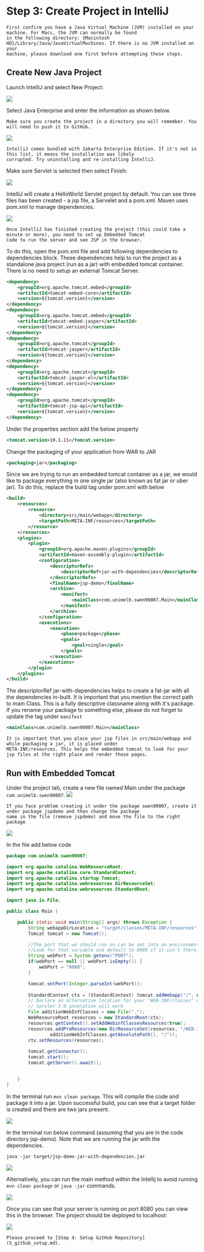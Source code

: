 # Step 3: Create Project in IntelliJ

```{attention}
First confirm you have a Java Virtual Machine (JVM) installed on your machine. For Macs, the JVM can normally be found 
in the following directory: {Macintosh HD}/Library/Java/JavaVirtualMachines. If there is no JVM installed on your 
machine, please download one first before attempting these steps.
```

## Create New Java Project

Launch IntelliJ and select New Project:

![](resources/4_create_project_1.png)

Select Java Enterprise and enter the information as shown below.

```{important}
Make sure you create the project in a directory you will remember. You will need to push it to GitHub.
```

![](resources/4_create_project_2_Jakarta.jpg)

```{important}
IntelliJ comes bundled with Jakarta Enterprise Edition. If it's not in this list, it means the installation was likely 
corrupted. Try uninstalling and re-installing IntelliJ.
```

Make sure Servlet is selected then select Finish:

![](resources/4_create_project_3_Jakarta.jpg)

IntelliJ will create a HelloWorld Servlet project by default. You can see three files has been created - a jsp file, 
a Servelet and a pom.xml. Maven uses pom.xml to manage dependencies. 

![](resources/4_create_project_4_pages.png)

```{important}
Once IntelliJ has finished creating the project (this could take a minute or more), you need to set up Embedded Tomcat 
Code to run the server and see JSP in the browser.
```

To do this, open the pom.xml file and add following dependencies to dependencies block. These dependencies help to run
the project as a standalone java project (run as a jar) with embedded tomcat container. There is no need to setup an external Tomcat Server.
```xml
<dependency>
    <groupId>org.apache.tomcat.embed</groupId>
    <artifactId>tomcat-embed-core</artifactId>
    <version>${tomcat.version}</version>
</dependency>
<dependency>
    <groupId>org.apache.tomcat.embed</groupId>
    <artifactId>tomcat-embed-jasper</artifactId>
    <version>${tomcat.version}</version>
</dependency>
<dependency>
    <groupId>org.apache.tomcat</groupId>
    <artifactId>tomcat-jasper</artifactId>
    <version>${tomcat.version}</version>
</dependency>
<dependency>
    <groupId>org.apache.tomcat</groupId>
    <artifactId>tomcat-jasper-el</artifactId>
    <version>${tomcat.version}</version>
</dependency>
<dependency>
    <groupId>org.apache.tomcat</groupId>
    <artifactId>tomcat-jsp-api</artifactId>
    <version>${tomcat.version}</version>
</dependency>
```
 
Under the properties section add the below property
```xml
<tomcat.version>10.1.11</tomcat.version>
```

Change the packaging of your application from WAR to JAR
```xml
<packaging>jar</packaging>
```

Since we are trying to run an embedded tomcat container as a jar, we would like to package everything in one single jar
(also known as fat jar or uber jar). To do this, replace the build tag under pom.xml with below
```xml
<build>
    <resources>
        <resource>
            <directory>src/main/webapp</directory>
            <targetPath>META-INF/resources</targetPath>
        </resource>
    </resources>
    <plugins>
        <plugin>
            <groupId>org.apache.maven.plugins</groupId>
            <artifactId>maven-assembly-plugin</artifactId>
            <configuration>
                <descriptorRefs>
                    <descriptorRef>jar-with-dependencies</descriptorRef>
                </descriptorRefs>
                <finalName>jsp-demo</finalName>
                <archive>
                    <manifest>
                        <mainClass>com.unimelb.swen90007.Main</mainClass>
                    </manifest>
                </archive>
            </configuration>
            <executions>
                <execution>
                    <phase>package</phase>
                    <goals>
                        <goal>single</goal>
                    </goals>
                </execution>
            </executions>
        </plugin>
    </plugins>
</build>
```
The descriptorRef jar-with-dependencies helps to create a fat-jar with all the dependencies in-built.
It is important that you mention the correct path to main Class. This is a fully descriptive classname along with it's 
package. If you rename your package to something else, please do not forget to update the tag under `manifest`

```xml
<mainClass>com.unimelb.swen90007.Main</mainClass>
```

```{important}
It is important that you place your jsp files in src/main/webapp and while packaging a jar, it is placed under
META-INF/resources. This helps the embedded tomcat to look for your jsp files at the right place and render those pages.
```

## Run with Embedded Tomcat

Under the project tab, create a new file named Main under the package `com.unimelb.swen90007`.
![](resources/4_create_project_5_main.png)
```{important}
If you face problem creating it under the package swen90007, create it under package jspdemo and then change the package
name in the file (remove jspdemo) and move the file to the right package
```
![](resources/4_create_project_6_movepkg.png)

In the file add below code

```java
package com.unimelb.swen90007;

import org.apache.catalina.WebResourceRoot;
import org.apache.catalina.core.StandardContext;
import org.apache.catalina.startup.Tomcat;
import org.apache.catalina.webresources.DirResourceSet;
import org.apache.catalina.webresources.StandardRoot;

import java.io.File;

public class Main {

    public static void main(String[] args) throws Exception {
        String webappDirLocation = "target/classes/META-INF/resources";
        Tomcat tomcat = new Tomcat();

        //The port that we should run on can be set into an environment variable
        //Look for that variable and default to 8080 if it isn't there.
        String webPort = System.getenv("PORT");
        if(webPort == null || webPort.isEmpty()) {
            webPort = "8080";
        }

        tomcat.setPort(Integer.parseInt(webPort));
        
        StandardContext ctx = (StandardContext) tomcat.addWebapp("/", new File(webappDirLocation).getAbsolutePath());
        // Declare an alternative location for your "WEB-INF/classes" dir
        // Servlet 3.0 annotation will work
        File additionWebInfClasses = new File(".");
        WebResourceRoot resources = new StandardRoot(ctx);
        resources.getContext().setAddWebinfClassesResources(true);
        resources.addPreResources(new DirResourceSet(resources, "/WEB-INF/classes",
                additionWebInfClasses.getAbsolutePath(), "/"));
        ctx.setResources(resources);
        
        tomcat.getConnector();
        tomcat.start();
        tomcat.getServer().await();


    }
}
```

In the terminal run `mvn clean package`. This will compile the code and package it into a jar. Upon successful build, you
can see that a target folder is created and there are two jars present.

![](resources/4_create_project_7_jars.png)

In the terminal run below command (assuming that you are in the code directory jsp-demo). Note that we are running the jar
with the dependencies.
```
java -jar target/jsp-demo-jar-with-dependencies.jar 
```
![](resources/4_create_project_8_tomcat.png)

Alternatively, you can run the main method within the Intellij to avoid running `mvn clean package` or `java -jar` commands.

![](resources/4_create_project_9_main.png)

Once you can see that your server is running on port 8080 you can view this in the browser. The project should be 
deployed to localhost:

![](resources/4_create_project_11.png)


```{admonition} What's Next
Please proceed to [Step 4: Setup GitHub Repository](5_github_setup.md).
```
